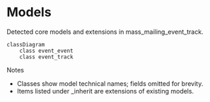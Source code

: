 # Models

Detected core models and extensions in mass_mailing_event_track.

```mermaid
classDiagram
    class event_event
    class event_track
```

Notes
- Classes show model technical names; fields omitted for brevity.
- Items listed under _inherit are extensions of existing models.
